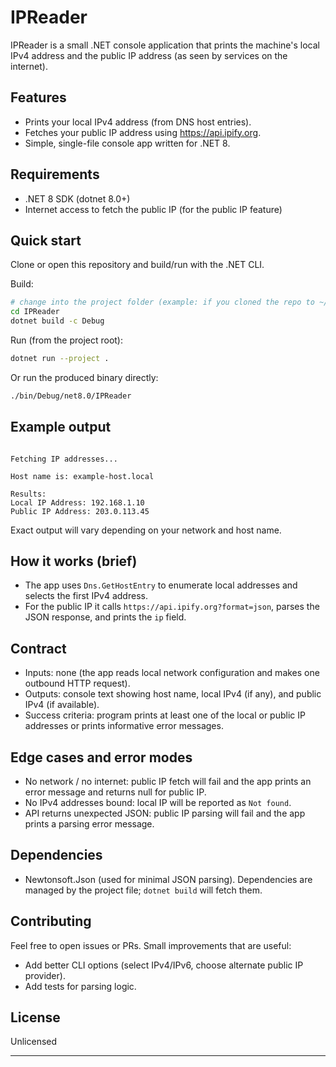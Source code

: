 # IPReader

IPReader is a small .NET console application that prints the machine's local IPv4 address and the public IP address (as seen by services on the internet).

## Features

- Prints your local IPv4 address (from DNS host entries).
- Fetches your public IP address using https://api.ipify.org.
- Simple, single-file console app written for .NET 8.

## Requirements

- .NET 8 SDK (dotnet 8.0+)
- Internet access to fetch the public IP (for the public IP feature)

## Quick start

Clone or open this repository and build/run with the .NET CLI.

Build:

```bash
# change into the project folder (example: if you cloned the repo to ~/projects)
cd IPReader
dotnet build -c Debug
```

Run (from the project root):

```bash
dotnet run --project .
```

Or run the produced binary directly:

```bash
./bin/Debug/net8.0/IPReader
```

## Example output


```

Fetching IP addresses...

Host name is: example-host.local

Results:
Local IP Address: 192.168.1.10
Public IP Address: 203.0.113.45

```

Exact output will vary depending on your network and host name.

## How it works (brief)

- The app uses `Dns.GetHostEntry` to enumerate local addresses and selects the first IPv4 address.
- For the public IP it calls `https://api.ipify.org?format=json`, parses the JSON response, and prints the `ip` field.

## Contract

- Inputs: none (the app reads local network configuration and makes one outbound HTTP request).
- Outputs: console text showing host name, local IPv4 (if any), and public IPv4 (if available).
- Success criteria: program prints at least one of the local or public IP addresses or prints informative error messages.

## Edge cases and error modes

- No network / no internet: public IP fetch will fail and the app prints an error message and returns null for public IP.
- No IPv4 addresses bound: local IP will be reported as `Not found`.
- API returns unexpected JSON: public IP parsing will fail and the app prints a parsing error message.

## Dependencies

- Newtonsoft.Json (used for minimal JSON parsing). Dependencies are managed by the project file; `dotnet build` will fetch them.

## Contributing

Feel free to open issues or PRs. Small improvements that are useful:

- Add better CLI options (select IPv4/IPv6, choose alternate public IP provider).
- Add tests for parsing logic.

## License

Unlicensed

---